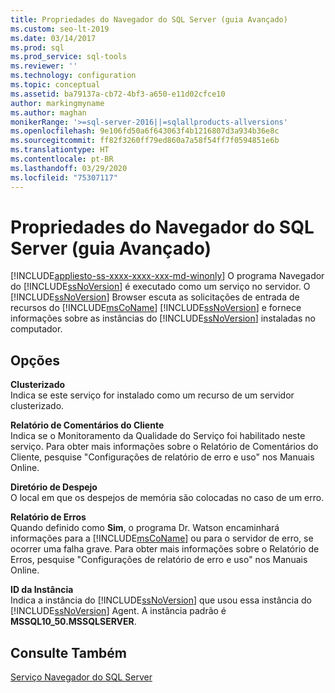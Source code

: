 ```yaml
---
title: Propriedades do Navegador do SQL Server (guia Avançado)
ms.custom: seo-lt-2019
ms.date: 03/14/2017
ms.prod: sql
ms.prod_service: sql-tools
ms.reviewer: ''
ms.technology: configuration
ms.topic: conceptual
ms.assetid: ba79137a-cb72-4bf3-a650-e11d02cfce10
author: markingmyname
ms.author: maghan
monikerRange: '>=sql-server-2016||=sqlallproducts-allversions'
ms.openlocfilehash: 9e106fd50a6f643063f4b1216807d3a934b36e8c
ms.sourcegitcommit: ff82f3260ff79ed860a7a58f54ff7f0594851e6b
ms.translationtype: HT
ms.contentlocale: pt-BR
ms.lasthandoff: 03/29/2020
ms.locfileid: "75307117"
---
```

# <a name="sql-server-browser-properties-advanced-tab"></a>Propriedades do Navegador do SQL Server (guia Avançado)
[!INCLUDE[appliesto-ss-xxxx-xxxx-xxx-md-winonly](../../includes/appliesto-ss-xxxx-xxxx-xxx-md-winonly.md)]
  O programa Navegador do [!INCLUDE[ssNoVersion](../../includes/ssnoversion-md.md)] é executado como um serviço no servidor. O [!INCLUDE[ssNoVersion](../../includes/ssnoversion-md.md)] Browser escuta as solicitações de entrada de recursos do [!INCLUDE[msCoName](../../includes/msconame-md.md)] [!INCLUDE[ssNoVersion](../../includes/ssnoversion-md.md)] e fornece informações sobre as instâncias do [!INCLUDE[ssNoVersion](../../includes/ssnoversion-md.md)] instaladas no computador.  
  
## <a name="options"></a>Opções  
 **Clusterizado**  
 Indica se este serviço for instalado como um recurso de um servidor clusterizado.  
  
 **Relatório de Comentários do Cliente**  
 Indica se o Monitoramento da Qualidade do Serviço foi habilitado neste serviço. Para obter mais informações sobre o Relatório de Comentários do Cliente, pesquise "Configurações de relatório de erro e uso" nos Manuais Online.  
  
 **Diretório de Despejo**  
 O local em que os despejos de memória são colocadas no caso de um erro.  
  
 **Relatório de Erros**  
 Quando definido como **Sim**, o programa Dr. Watson encaminhará informações para a [!INCLUDE[msCoName](../../includes/msconame-md.md)] ou para o servidor de erro, se ocorrer uma falha grave. Para obter mais informações sobre o Relatório de Erros, pesquise "Configurações de relatório de erro e uso" nos Manuais Online.  
  
 **ID da Instância**  
 Indica a instância do [!INCLUDE[ssNoVersion](../../includes/ssnoversion-md.md)] que usou essa instância do [!INCLUDE[ssNoVersion](../../includes/ssnoversion-md.md)] Agent. A instância padrão é **MSSQL10_50.MSSQLSERVER**.  
  
## <a name="see-also"></a>Consulte Também  
 [Serviço Navegador do SQL Server](../../tools/configuration-manager/sql-server-browser-service.md)  
  
  
